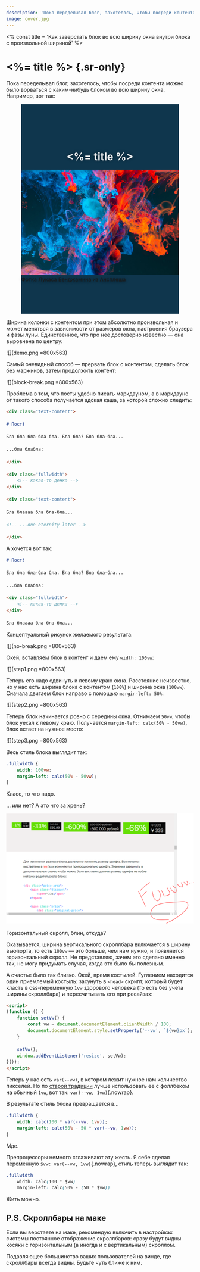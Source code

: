 ```yaml
---
description: 'Пока переделывал блог, захотелось, чтобы посреди контента можно было ворваться с каким-нибудь блоком во всю ширину окна.'
image: cover.jpg
---
```


<% const title = 'Как заверстать блок во всю ширину окна внутри блока с произвольной шириной' %>

# <%= title %> {.sr-only}

Пока переделывал блог, захотелось, чтобы посреди контента можно было ворваться с каким-нибудь блоком во всю ширину окна. Например, вот так:

<figure class="is-demo is-arbitrary" style="background: #0f364d no-repeat center/cover url(lucas-benjamin-wQLAGv4_OYs-unsplash.jpg); padding-top: 6em; padding-bottom: 6em; text-shadow: 0 0 0.5em rgba(0, 0, 0, 0.5);">
    <div class="content-box text-container" style="color: rgba(255, 255, 255, 0.9); text-align: center;" aria-hidden="true">
        <h1 class="is-smaller"><%= title %></h1>
    </div>
    <img class="sr-only" src="lucas-benjamin-wQLAGv4_OYs-unsplash.jpg" alt="Просто рандомная абстрактная фотка с Ансплеша. Красивенькая.">
    <figcaption>
        Фотка <a class="is-colored-bg" href="https://unsplash.com/@aznbokchoy?utm_source=unsplash&amp;utm_medium=referral&amp;utm_content=creditCopyText">Лукаса Бенджамина</a> из <a class="is-colored-bg" href="https://unsplash.com/?utm_source=unsplash&amp;utm_medium=referral&amp;utm_content=creditCopyText">Ансплеша</a>
    </figcaption>
</figure>

Ширина колонки с контентом при этом абсолютно произвольная и может меняться в зависимости от размеров окна, настроения браузера и фазы луны. Единственное, что про нее достоверно известно — она выровнена по центру:

![](demo.png =800x563)

Самый очевидный способ — прервать блок с контентом, сделать блок без маржинов, затем продолжить контент:

![](block-break.png =800x563)

Проблема в том, что посты удобно писать маркдауном, а в маркдауне от такого способа получается адская каша, за которой сложно следить:

```markdown
<div class="text-content">

# Пост!

Бла бла бла-бла бла. Бла бла? Бла бла-бла...

...бла блабла:

</div>

<div class="fullwidth">
    <!-- какая-то демка -->
</div>

<div class="text-content">

Бла блаааа бла бла-бла...

<!-- ...one eternity later -->

</div>
```

А хочется вот так:

```markdown
# Пост!

Бла бла бла-бла бла. Бла бла? Бла бла-бла...

...бла блабла:

<div class="fullwidth">
    <!-- какая-то демка -->
</div>

Бла блаааа бла бла-бла...
```

Концептуальный рисунок желаемого результата:

![](no-break.png =800x563)

Окей, вставляем блок в контент и даем ему `width: 100vw`:

![](step1.png =800x563)

Теперь его надо сдвинуть к левому краю окна. Расстояние неизвестно, но у нас есть ширина блока с контентом (`100%`) и ширина окна (`100vw`). Сначала двигаем блок направо с помощью `margin-left: 50%`:

![](step2.png =800x563)

Теперь блок начинается ровно с середины окна. Отнимаем `50vw`, чтобы блок уехал к левому краю. Получается `margin-left: calc(50% - 50vw)`, блок встает на нужное место:

![](step3.png =800x563)

Весь стиль блока выглядит так:

```css
.fullwidth {
    width: 100vw;
    margin-left: calc(50% - 50vw);
}
```

Класс, то что надо.

... или нет? А это что за хрень?

![](fuuuuuuuuu.png)

Горизонтальный скролл, блин, откуда?

Оказывается, ширина вертикального скроллбара включается в ширину вьюпорта, то есть `100vw` — это больше, чем нам нужно, и появляется горизонтальный скролл. Не представляю, зачем это сделано именно так, не могу придумать случая, когда это было бы полезным.

А счастье было так близко. Окей, время костылей. Гуглением находится один приемлемый костыль: засунуть в `<head>` скрипт, который будет класть в css-переменную `1vw` здорового человека (то есть без учета ширины скроллбара) и пересчитывать его при ресайзах:

```html
<script>
(function () {
    function setVw() {
        const vw = document.documentElement.clientWidth / 100;
        document.documentElement.style.setProperty('--vw', `${vw}px`);
    }

    setVw();
    window.addEventListener('resize', setVw);
}());
</script>
```

Теперь у нас есть `var(--vw)`, в котором лежит нужное нам количество пикселей. Но по [старой традиции](https://htmlacademy.ru/blog/boost/frontend/graceful-degradation) лучше использовать ее с фоллбеком на обычный `1vw`, вот так: `var(--vw, 1vw)`{.nowrap}.

В результате стиль блока превращается в...

```css
.fullwidth {
    width: calc(100 * var(--vw, 1vw));
    margin-left: calc(50% - 50 * var(--vw, 1vw));
}
```

Мде.

Препроцессоры немного сглаживают эту жесть. Я себе сделал переменную `$vw: var(--vw, 1vw)`{.nowrap}, стиль теперь выглядит так:

```css
.fullwidth
    width: calc(100 * $vw)
    margin-left: calc(50% - (50 * $vw))
```

Жить можно.

## P.S. Скроллбары на маке

Если вы верстаете на маке, рекомендую включить в настройках системы постоянное отображение скроллбаров: сразу будут видны косяки с горизонтальным (а иногда и с&nbsp;вертикальным) скроллом.

Подавляющее большинство ваших пользователей на винде, где скроллбары всегда видны. Будьте чуть ближе к ним.
